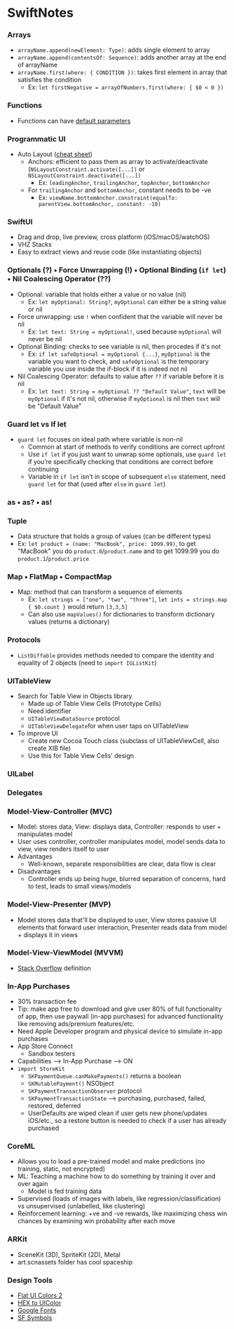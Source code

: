 # SwiftNotes
### Arrays
- `arrayName.append(newElement: Type)`: adds single element to array
- `arrayName.append(contentsOf: Sequence)`: adds another array at the end of arrayName
- `arrayName.first(where: { CONDITION })`: takes first element in array that satisfies the condition
  - Ex: `let firstNegative = arrayOfNumbers.first(where: { $0 < 0 })`

### Functions
- Functions can have [default parameters](https://www.hackingwithswift.com/sixty/5/6/default-parameters)

### Programmatic UI
- Auto Layout ([cheat sheet](https://www.hackingwithswift.com/articles/140/the-auto-layout-cheat-sheet))
  - Anchors: efficient to pass them as array to activate/deactivate (`NSLayoutConstraint.activate([...])` or `NSLayoutConstraint.deactivate([...])`
    - Ex: `leadingAnchor`, `trailingAnchor`, `topAnchor`, `bottomAnchor`
  - For `trailingAnchor` and `bottomAnchor`, constant needs to be -ve
    - Ex: `viewName.bottomAnchor.constraint(equalTo: parentView.bottomAnchor, constant: -10)`

### SwiftUI
- Drag and drop, live preview, cross platform (iOS/macOS/watchOS)
- VHZ Stacks
- Easy to extract views and reuse code (like instantiating objects)

### Optionals (?) • Force Unwrapping (!) • Optional Binding (`if let`) • Nil Coalescing Operator (??)
- Optional: variable that holds either a value or no value (nil)
  - Ex: `let myOptional: String?`, `myOptional` can either be a string value or nil
- Force unwrapping: use `!` when confident that the variable will never be nil
  - Ex: `let text: String = myOptional!`, used because `myOptional` will never be nil
- Optional Binding: checks to see variable is nil, then procedes if it's not
  - Ex: `if let safeOptional = myOptional {...}`, `myOptional` is the variable you want to check, and `safeOptional` is the temporary variable you use inside the if-block if it is indeed not nil
- Nil Coalescing Operator: defaults to value after `??` if variable before it is nil
  - Ex: `let text: String = myOptional ?? "Default Value"`, `text` will be `myOptional` if it's not nil, otherwise if `myOptional` is nil then `text` will be "Default Value"

### Guard let vs If let
- `guard let` focuses on ideal path where variable is non-nil
  - Common at start of methods to verify conditions are correct upfront
  - Use `if let` if you just want to unwrap some optionals, use `guard let` if you’re specifically checking that conditions are correct before continuing
  - Variable in `if let` isn't in scope of subsequent `else` statement, need `guard let` for that (used after `else` in `guard let`)

### as • as? • as!

### Tuple
- Data structure that holds a group of values (can be different types)
- Ex: `let product = (name: "MacBook", price: 1099.99)`, to get "MacBook" you do `product.0`/`product.name` and to get 1099.99 you do `product.1`/`product.price`

### Map • FlatMap • CompactMap
- Map: method that can transform a sequence of elements
  - Ex: `let strings = ["one", "two", "three"]`, `let ints = strings.map { $0.count }` would return `[3,3,5]`
  - Can also use `mapValues()` for dictionaries to transform dictionary values (returns a dictionary)

### Protocols
- `ListDiffable` provides methods needed to compare the identity and equality of 2 objects (need to `import IGListKit`) 

### UITableView
- Search for Table View in Objects library
  - Made up of Table View Cells (Prototype Cells)
  - Need identifier
  - `UITableViewDataSource` protocol
  - `UITableViewDelegate`for when user taps on UITableView
- To improve UI
  - Create new Cocoa Touch class (subclass of UITableViewCell, also create XIB file)
  - Use this for Table View Cells' design

### UILabel

### Delegates

### Model-View-Controller (MVC)
- Model: stores data, View: displays data, Controller: responds to user + manipulates model
- User uses controller, controller manipulates model, model sends data to view, view renders itself to user
- Advantages
  - Well-known, separate responsibilities are clear, data flow is clear
- Disadvantages
  - Controller ends up being huge, blurred separation of concerns, hard to test, leads to small views/models

### Model-View-Presenter (MVP)
- Model stores data that'll be displayed to user, View stores passive UI elements that forward user interaction, Presenter reads data from model + displays it in views

### Model-View-ViewModel (MVVM)
- [Stack Overflow](https://stackoverflow.com/questions/5421874/basic-concepts-of-mvvm-what-should-a-viewmodel-do) definition

### In-App Purchases
- 30% transaction fee
- Tip: make app free to download and give user 80% of full functionality of app, then use paywall (in-app purchases) for advanced functionality like removing ads/premium features/etc.
- Need Apple Developer program and physical device to simulate in-app purchases
- App Store Connect
  - Sandbox testers
- Capabilities --> In-App Purchase --> ON
- `import StoreKit`
  - `SKPaymentQueue.canMakePayments()` returns a boolean
  - `SKMutablePayment()` NSObject
  - `SKPaymentTransactionObserver` protocol
  - `SKPaymentTransactionState` --> purchasing, purchased, failed, restored, deferred
  - UserDefaults are wiped clean if user gets new phone/updates iOS/etc., so a restore button is needed to check if a user has already purchased
  
### CoreML
- Allows you to load a pre-trained model and make predictions (no training, static, not encrypted)
- ML: Teaching a machine how to do something by training it over and over again
  - Model is fed training data
- Supervised (loads of images with labels, like regression/classification) vs unsupervised (unlabelled, like clustering)
- Reinforcement learning: +ve and -ve rewards, like maximizing chess win chances by examining win probability after each move

### ARKit
- SceneKit (3D), SpriteKit (2D), Metal
- art.scnassets folder has cool spaceship

### Design Tools
- [Flat UI Colors 2](https://flatuicolors.com/)
- [HEX to UIColor](https://www.uicolor.io/)
- [Google Fonts](https://fonts.google.com/)
- [SF Symbols](https://developer.apple.com/sf-symbols/)
